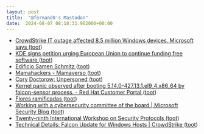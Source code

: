 ```yaml
---
layout: post
title:  "@fernand0's Mastodon"
date:  2024-08-07 08:18:31.962000+00:00
---
```

*  [CrowdStrike IT outage affected 8.5 million Windows devices, Microsoft says ](https://www.bbc.com/news/articles/cpe3zgznwjn) ([toot](https://mastodon.social/@fernand0/112919754306969427))
*  [KDE signs petition urging European Union to continue funding free software ](https://kde.org/announcements/2024_ngi_openletter) ([toot](https://mastodon.social/@fernand0/112919625209608671))
*  [Edificio Samen Schmitz ](https://www.flickr.com/photos/fernand0/53894033457) ([toot](https://mastodon.social/@fernand0/112919565706836179))
*  [Mamahackers - Mamaverso ](https://mamaverso.com/mamahackers) ([toot](https://mastodon.social/@fernand0/112918893501320619))
*  [Cory Doctorow: Unpersoned ](https://locusmag.com/2024/07/cory-doctorow-unpersoned) ([toot](https://mastodon.social/@fernand0/112918089479464526))
*  [Kernel panic observed after booting 5.14.0-427.13.1.el9_4.x86_64 by falcon-sensor process. - Red Hat Customer Portal ](https://access.redhat.com/solutions/706808) ([toot](https://mastodon.social/@fernand0/112916520004536472))
*  [Flores ramificadas ](https://avecesunafoto.wordpress.com/2024/08/05/flores-ramificadas) ([toot](https://mastodon.social/@fernand0/112916316155183198))
*  [Working with a cybersecurity committee of the board \| Microsoft Security Blog ](https://www.microsoft.com/en-us/security/blog/2024/06/26/working-with-a-cybersecurity-committee-of-the-board) ([toot](https://mastodon.social/@fernand0/112916151710171796))
*  [Twenty-ninth International Workshop on Security Protocols ](https://www.cl.cam.ac.uk/events/spw/2025) ([toot](https://mastodon.social/@fernand0/112916084201321559))
*  [Technical Details: Falcon Update for Windows Hosts \| CrowdStrike ](https://www.crowdstrike.com/blog/falcon-update-for-windows-hosts-technical-details) ([toot](https://mastodon.social/@fernand0/112915725595140192))
